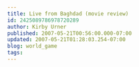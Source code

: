 ```yaml
---
title: Live from Baghdad (movie review)
id: 2425089786978720289
author: Kirby Urner
published: 2007-05-21T00:56:00.000-07:00
updated: 2007-05-21T01:28:03.254-07:00
blog: world_game
tags: 
---
```


